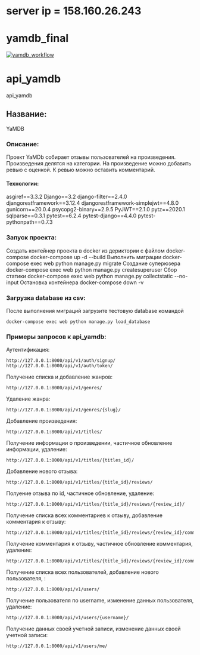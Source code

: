 # server ip = 158.160.26.243

# yamdb_final

[![yamdb_workflow](https://github.com/PostHaineku/yamdb_final/actions/workflows/yamdb_workflow.yml/badge.svg)](https://github.com/PostHaineku/yamdb_final/actions/workflows/yamdb_workflow.yml)

# api_yamdb
api_yamdb
## Название:
YaMDB
### Описание:
Проект YaMDb собирает отзывы пользователей на произведения. Произведения делятся на категории. 
На произведение можно добавить ревью с оценкой. К ревью можно оставить комментарий.
#### Технологии:
asgiref==3.3.2
Django==3.2
django-filter==2.4.0
djangorestframework==3.12.4
djangorestframework-simplejwt==4.8.0
gunicorn==20.0.4
psycopg2-binary==2.9.5
PyJWT==2.1.0
pytz==2020.1
sqlparse==0.3.1
pytest==6.2.4
pytest-django==4.4.0
pytest-pythonpath==0.7.3
### Запуск проекта:
Создать контейнер проекта в docker из дериктории с файлом docker-compose
docker-compose up -d --build
Выполнить миграции
docker-compose exec web python manage.py migrate
Создание суперюзера
docker-compose exec web python manage.py createsuperuser
Сбор статики
docker-compose exec web python manage.py collectstatic --no-input
Остановка контейнера
docker-compose down -v
### Загрузка database из csv:
После выполнения миграций загрузите тестовую database командой
```
docker-compose exec web python manage.py load_database
```
### Примеры запросов к api_yamdb:

Аутентификация:
```
http://127.0.0.1:8000/api/v1/auth/signup/
http://127.0.0.1:8000/api/v1/auth/token/
```

Получение списка и добавление жанров:
```
http://127.0.0.1:8000/api/v1/genres/
```

Удаление жанра:
```
http://127.0.0.1:8000/api/v1/genres/{slug}/
```

Добавление произведения:
```
http://127.0.0.1:8000/api/v1/titles/
```

Получение информации о произведении, частичное обновление информации, удаление:
```
http://127.0.0.1:8000/api/v1/titles/{titles_id}/
```

Добавление нового отзыва:
```
http://127.0.0.1:8000/api/v1/titles/{title_id}/reviews/
```

Полуение отзыва по id, частичное обновление, удаление:
```
http://127.0.0.1:8000/api/v1/titles/{title_id}/reviews/{review_id}/
```

Получение списка всех комментариев к отзыву, добавление комментария к отзыву:
```
http://127.0.0.1:8000/api/v1/titles/{title_id}/reviews/{review_id}/comments/
```

Получение комментария к отзыву, частичное обновление комментария, удаление:
```
http://127.0.0.1:8000/api/v1/titles/{title_id}/reviews/{review_id}/comments/{comment_id}/
```

Получение списка всех пользователей, добавление нового пользователя, :
```
http://127.0.0.1:8000/api/v1/users/
```

Получение пользователя по username, изменение данных пользователя, удаление:
```
http://127.0.0.1:8000/api/v1/users/{username}/
```

Получение данных своей учетной записи, изменение данных своей учетной записи:
```
http://127.0.0.1:8000/api/v1/users/me/
```
